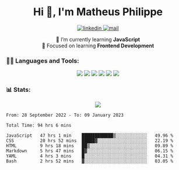 
<h1 align="center">Hi 👋, I'm Matheus Philippe</h1>
<p align="center">
  <a href="https://www.linkedin.com/in/matheusphilippe-" target="_blank" rel="noopener noreferrer">
    <img alt="linkedin" src="https://img.shields.io/static/v1?label=&message=Linkedin&color=blue&logo=linkedin&style=for-the-badge" /> </a>
 
  <a href="mailto:matheus.philippe2002@gmail.com">
    <img alt="mail" src="https://img.shields.io/badge/Gmail-D14836?style=for-the-badge&logo=gmail&logoColor=white" /> </a>
 <div align='center'>
  🌱 I’m currently learning <strong>JavaScript</strong><br>
  📖 Focused on learning <strong>Frontend Development</strong>
</div>

   
</p>



<h3 align="left">🧑‍💻 Languages and Tools:</h3>

<p align="center">
  <img src="https://img.shields.io/badge/HTML5-E34F26?style=for-the-badge&logo=html5&logoColor=white" />
  <img src="https://img.shields.io/badge/CSS3-1572B6?style=for-the-badge&logo=css3&logoColor=white" />
  <img src="https://img.shields.io/badge/JavaScript-323330?style=for-the-badge&logo=javascript&logoColor=F7DF1E" /> 
  <img src="https://img.shields.io/badge/Git-F05032?style=for-the-badge&logo=git&logoColor=white" />
  <img src="https://img.shields.io/badge/Linux-FCC624?style=for-the-badge&logo=linux&logoColor=black" />
  <img src="https://img.shields.io/badge/VSCode-0078D4?style=for-the-badge&logo=visual%20studio%20code&logoColor=white" />
  
</p>

<h3 align="left"> 📊 Stats: </h3>

<p align="center">
  <img src="https://github-readme-stats.vercel.app/api/top-langs?username=mph7&show_icons=true&theme=tokyonight&hide_border=true&locale=en&langs_count=6&layout=compact" /> 



<!--START_SECTION:waka-->

```text
From: 28 September 2022 - To: 09 January 2023

Total Time: 94 hrs 6 mins

JavaScript   47 hrs 1 min    ████████████▒░░░░░░░░░░░░   49.96 %
CSS          20 hrs 52 mins  █████▓░░░░░░░░░░░░░░░░░░░   22.19 %
HTML         9 hrs 18 mins   ██▒░░░░░░░░░░░░░░░░░░░░░░   09.89 %
Markdown     5 hrs 47 mins   █▓░░░░░░░░░░░░░░░░░░░░░░░   06.15 %
YAML         4 hrs 3 mins    █░░░░░░░░░░░░░░░░░░░░░░░░   04.31 %
Bash         2 hrs 52 mins   ▓░░░░░░░░░░░░░░░░░░░░░░░░   03.05 %
```

<!--END_SECTION:waka-->
</p>

